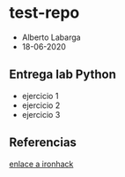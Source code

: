 # test-repo
- Alberto Labarga
- 18-06-2020

## Entrega lab **Python**

- ejercicio 1
- ejercicio 2
- ejercicio 3

## Referencias

[enlace a ironhack](http://www.ironhack.com)

